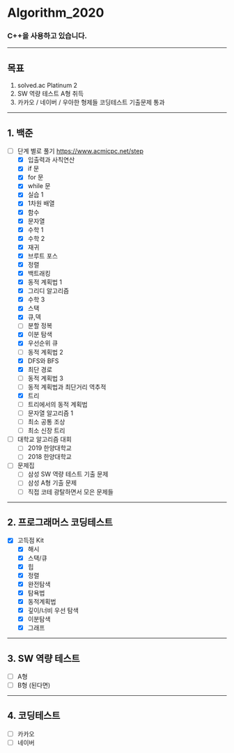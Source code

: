 # Algorithm_2020 
### C++을 사용하고 있습니다.
---------------------
## 목표
1. solved.ac Platinum 2
2. SW 역량 테스트 A형 취득
3. 카카오 / 네이버 / 우아한 형제들 코딩테스트 기출문제 통과
-----------------------
## 1. 백준
- [ ] 단계 별로 풀기 https://www.acmicpc.net/step
	- [x] 입출력과 사칙연산
	- [x] if 문
	- [x] for 문
	- [x] while 문
	- [x] 실습 1
	- [x] 1차원 배열
	- [x] 함수
	- [x] 문자열
	- [x] 수학 1
	- [x] 수학 2
	- [x] 재귀
	- [x] 브루트 포스
	- [x] 정렬
	- [x] 백트래킹
	- [x] 동적 계획법 1
	- [x] 그리디 알고리즘
	- [x] 수학 3
	- [x] 스택
	- [x] 큐,덱
	- [ ] 분할 정복
	- [x] 이분 탐색
	- [x] 우선순위 큐
	- [ ] 동적 계획법 2
	- [x] DFS와 BFS
	- [x] 최단 경로
	- [ ] 동적 계획법 3
	- [ ] 동적 계획법과 최단거리 역추적
	- [x] 트리
	- [ ] 트리에서의 동적 계획법
	- [ ] 문자열 알고리즘 1
	- [ ] 최소 공통 조상
	- [ ] 최소 신장 트리
- [ ] 대학교 알고리즘 대회
	- [ ] 2019 한양대학교
	- [ ] 2018 한양대학교
- [ ] 문제집
	- [ ] 삼성 SW 역량 테스트 기출 문제
	- [ ] 삼성 A형 기출 문제
	- [ ] 직접 코테 광탈하면서 모은 문제들
 -------------------------
 ## 2. 프로그래머스 코딩테스트
 - [x] 고득점 Kit
	- [x] 해시
	- [x] 스택/큐
	- [x] 힙
	- [x] 정렬
	- [x] 완전탐색
	- [x] 탐욕법
	- [x] 동적계획법
	- [x] 깊이/너비 우선 탐색
	- [x] 이분탐색
	- [x] 그래프
 -------------------------
 ## 3. SW 역량 테스트
- [ ] A형
- [ ] B형 (된다면)
---------------------------
## 4. 코딩테스트
- [ ] 카카오
- [ ] 네이버